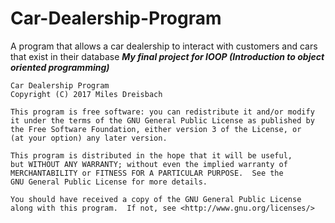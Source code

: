 # Car-Dealership-Program
A program that allows a car dealership to interact with customers and cars that exist in their database
***My final project for IOOP (Introduction to object oriented programming)***

    Car Dealership Program
    Copyright (C) 2017 Miles Dreisbach

    This program is free software: you can redistribute it and/or modify
    it under the terms of the GNU General Public License as published by
    the Free Software Foundation, either version 3 of the License, or
    (at your option) any later version.

    This program is distributed in the hope that it will be useful,
    but WITHOUT ANY WARRANTY; without even the implied warranty of
    MERCHANTABILITY or FITNESS FOR A PARTICULAR PURPOSE.  See the
    GNU General Public License for more details.

    You should have received a copy of the GNU General Public License
    along with this program.  If not, see <http://www.gnu.org/licenses/>
